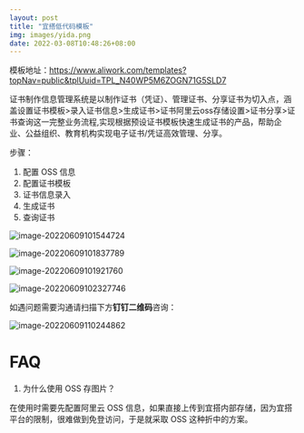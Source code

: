 ```yaml
---
layout: post
title: "宜搭低代码模板"
img: images/yida.png
date: 2022-03-08T10:48:26+08:00
---
```


模板地址：https://www.aliwork.com/templates?topNav=public&tplUuid=TPL_N40WP5M6ZOGN71G5SLD7

证书制作信息管理系统是以制作证书（凭证）、管理证书、分享证书为切入点，涵盖设置证书模板>录入证书信息>生成证书>证书阿里云oss存储设置>证书分享>证书查询这一完整业务流程,实现根据预设证书模板快速生成证书的产品，帮助企业、公益组织、教育机构实现电子证书/凭证高效管理、分享。

步骤：

1. 配置 OSS 信息
2. 配置证书模板
3. 证书信息录入
4. 生成证书
5. 查询证书

![image-20220609101544724](https://ahian-blog.oss-cn-beijing.aliyuncs.com/images/2022-06-09-021547.png)

![image-20220609101837789](https://ahian-blog.oss-cn-beijing.aliyuncs.com/images/2022-06-09-021842.png)

![image-20220609101921760](https://ahian-blog.oss-cn-beijing.aliyuncs.com/images/2022-06-09-021925.png)

![image-20220609102327746](https://ahian-blog.oss-cn-beijing.aliyuncs.com/images/2022-06-09-022330.png)

如遇问题需要沟通请扫描下方**钉钉二维码**咨询：

![image-20220609110244862](https://ahian-blog.oss-cn-beijing.aliyuncs.com/images/2022-06-09-030246.png)

# FAQ

1. 为什么使用 OSS 存图片？

在使用时需要先配置阿里云 OSS 信息，如果直接上传到宜搭内部存储，因为宜搭平台的限制，很难做到免登访问，于是就采取 OSS 这种折中的方案。
